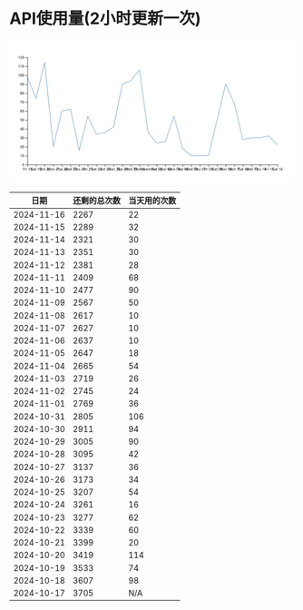 # API使用量(2小时更新一次)



 ![走势图](./chart.svg)

| 日期       | 还剩的总次数 | 当天用的次数 |
|------------|------------|-------------------|
| 2024-11-16 | 2267 | 22                |
| 2024-11-15 | 2289 | 32                |
| 2024-11-14 | 2321 | 30                |
| 2024-11-13 | 2351 | 30                |
| 2024-11-12 | 2381 | 28                |
| 2024-11-11 | 2409 | 68                |
| 2024-11-10 | 2477 | 90                |
| 2024-11-09 | 2567 | 50                |
| 2024-11-08 | 2617 | 10                |
| 2024-11-07 | 2627 | 10                |
| 2024-11-06 | 2637 | 10                |
| 2024-11-05 | 2647 | 18                |
| 2024-11-04 | 2665 | 54                |
| 2024-11-03 | 2719 | 26                |
| 2024-11-02 | 2745 | 24                |
| 2024-11-01 | 2769 | 36                |
| 2024-10-31 | 2805 | 106                |
| 2024-10-30 | 2911 | 94                |
| 2024-10-29 | 3005 | 90                |
| 2024-10-28 | 3095 | 42                |
| 2024-10-27 | 3137 | 36                |
| 2024-10-26 | 3173 | 34                |
| 2024-10-25 | 3207 | 54                |
| 2024-10-24 | 3261 | 16                |
| 2024-10-23 | 3277 | 62                |
| 2024-10-22 | 3339 | 60                |
| 2024-10-21 | 3399 | 20                |
| 2024-10-20 | 3419 | 114                |
| 2024-10-19 | 3533 | 74                |
| 2024-10-18 | 3607 | 98                |
| 2024-10-17 | 3705 | N/A                |
